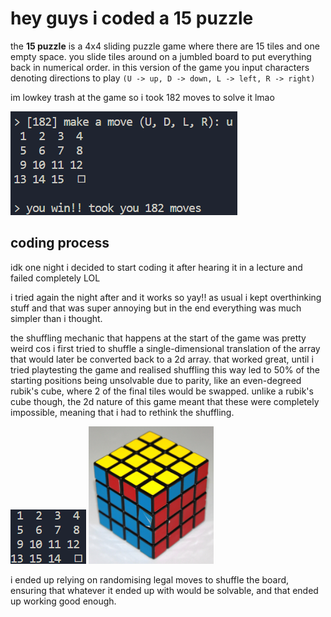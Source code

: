 # hey guys i coded a 15 puzzle

the **15 puzzle** is a 4x4 sliding puzzle game where there are 15 tiles and one empty space. you slide tiles around on a jumbled board to put everything back in numerical order. in this version of the game you input characters denoting directions to play `(U -> up, D -> down, L -> left, R -> right)`

im lowkey trash at the game so i took 182 moves to solve it lmao

![screenshot of the game](img/win.png)

## coding process

idk one night i decided to start coding it after hearing it in a lecture and failed completely LOL

i tried again the night after and it works so yay!! as usual i kept overthinking stuff and that was super annoying but in the end everything was much simpler than i thought. 

the shuffling mechanic that happens at the start of the game was pretty weird cos i first tried to shuffle a single-dimensional translation of the array that would later be converted back to a 2d array. that worked great, until i tried playtesting the game and realised shuffling this way led to 50% of the starting positions being unsolvable due to parity, like an even-degreed rubik's cube, where 2 of the final tiles would be swapped. unlike a rubik's cube though, the 2d nature of this game meant that these were completely impossible, meaning that i had to rethink the shuffling.

![screenshot of parity](img/parity.png)
<img src="img/cubeparity.jpg" alt="screenshot of rubiks cube parity" width="200"/>

i ended up relying on randomising legal moves to shuffle the board, ensuring that whatever it ended up with would be solvable, and that ended up working good enough.

